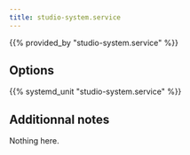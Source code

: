 ```yaml
---
title: studio-system.service
---
```


{{% provided_by "studio-system.service" %}}

## Options

{{% systemd_unit "studio-system.service" %}}

## Additionnal notes

Nothing here.